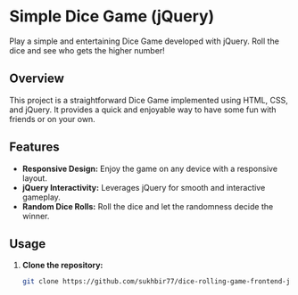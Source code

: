 # Simple Dice Game (jQuery)

Play a simple and entertaining Dice Game developed with jQuery. Roll the dice and see who gets the higher number!

## Overview

This project is a straightforward Dice Game implemented using HTML, CSS, and jQuery. It provides a quick and enjoyable way to have some fun with friends or on your own.

## Features

- **Responsive Design:** Enjoy the game on any device with a responsive layout.
- **jQuery Interactivity:** Leverages jQuery for smooth and interactive gameplay.
- **Random Dice Rolls:** Roll the dice and let the randomness decide the winner.

## Usage

1. **Clone the repository:**
   ```bash
   git clone https://github.com/sukhbir77/dice-rolling-game-frontend-js.git
